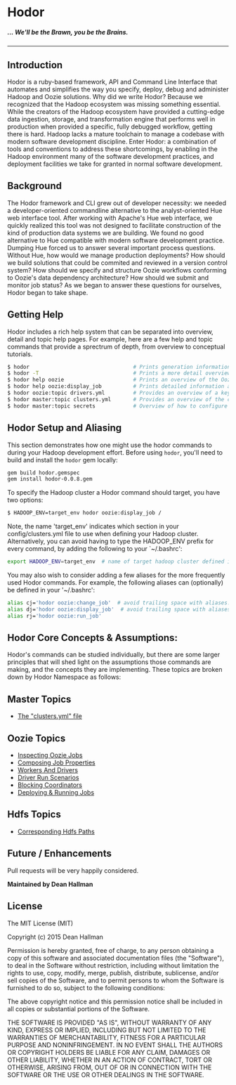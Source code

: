 
#  Hodor
##### ... __We'll be the Brawn, you be the Brains.__
***

## Introduction
Hodor is a ruby-based framework, API and Command Line Interface that automates and simplifies the way you specify, deploy, debug and administer Hadoop and Oozie solutions. Why did we write Hodor? Because we recognized that the Hadoop ecosystem was missing something essential. While the creators of the Hadoop ecosystem have provided a cutting-edge data ingestion, storage, and transformation engine that performs well in production when provided a specific, fully debugged workflow, getting there is hard. Hadoop lacks a mature toolchain to manage a codebase with modern software development discipline. Enter Hodor: a combination of tools and conventions to address these shortcomings, by enabling in the Hadoop environment many of the software development practices, and deployment facilities we take for granted in normal software development.

## Background
The Hodor framework and CLI grew out of developer necessity: we needed a developer-oriented commandline alternative to the analyst-oriented Hue web interface tool. After working with Apache's Hue web interface, we quickly realized this tool was not designed to facilitate construction of the kind of production data systems we are building. We found no good alternative to Hue compatible with modern software development practice. Dumping Hue forced us to answer several important process questions. Without Hue, how would we manage production deployments? How should we build solutions that could be commited and reviewed in a version control system? How should we specify and structure Oozie workflows conforming to Oozie's data dependency architecture? How should we submit and monitor job status? As we began to answer these questions for ourselves, Hodor began to take shape.

## Getting Help
Hodor includes a rich help system that can be separated into overview, detail and topic help pages. For example, here are a few help and topic commands that provide a sprectrum of depth, from overview to conceptual tutorials.

```bash
$ hodor                                 # Prints generation information about Hodor
$ hodor -T                              # Prints a more detail overview of Hodor's namespaces and commands
$ hodor help oozie                      # Prints an overview of the Oozie namespace, its purpose and commands
$ hodor help oozie:display_job          # Prints detailed information about the display_job command, arguments and options
$ hodor oozie:topic drivers.yml         # Provides an overview of a key concept (drivers.yml) utilized by the namespace
$ hodor master:topic clusters.yml       # Provides an overview of the clusters.yml file and its central role in Hodor
$ hodor master:topic secrets            # Overview of how to configure environment to manage and store sensitive information safely
```

## Hodor Setup and Aliasing

This section demonstrates how one might use the hodor commands to during your Hadoop development effort. Before using `hodor`, you'll need to build and install the `hodor` gem locally:

```bash
gem build hodor.gemspec
gem install hodor-0.0.8.gem
```

To specify the Hadoop cluster a Hodor command should target, you have two options:

```bash
$ HADOOP_ENV=target_env hodor oozie:display_job /
```

Note, the name 'target_env' indicates which section in your config/clusters.yml file to use when defining your Hadoop cluster. Alternatively, you can avoid having to type the HADOOP_ENV prefix for every command, by adding the following to your `~/.bashrc':

```bash
export HADOOP_ENV=target_env  # name of target hadoop cluster defined in config/clusters.yml
```

You may also wish to consider adding a few aliases for the more frequently used Hodor commands. For example, the following
aliases can (optionally) be defined in your '~/.bashrc':

```bash
alias cj='hodor oozie:change_job'  # avoid trailing space with aliases. Can cause parse problems with zsh
alias dj='hodor oozie:display_job'  # avoid trailing space with aliases. Can cause parse problems with zsh
alias rj='hodor oozie:run_job'
```

## Hodor Core Concepts & Assumptions:
Hodor's commands can be studied individually, but there are some larger principles that will shed light on
the assumptions those commands are making, and the concepts they are implementing. These topics are broken
down by Hodor Namespace as follows:

Master Topics
-------------
 * [The "clusters.yml" file](topics/master/clusters.yml.txt)

Oozie Topics
------------
 * [Inspecting Oozie Jobs](topics/oozie/inspecting_jobs.txt)
 * [Composing Job Properties](topics/oozie/composing_job_properties.txt)
 * [Workers And Drivers](topics/oozie/workers_and_drivers.txt)
 * [Driver Run Scenarios](topics/oozie/driver_scenarios.txt)
 * [Blocking Coordinators](topics/oozie/blocking_coordinators.txt)
 * [Deploying & Running Jobs](topics/oozie/jobs.yml.txt)

Hdfs Topics
-----------
 * [Corresponding Hdfs Paths](topics/hdfs/corresponding_paths.txt)

## Future / Enhancements

Pull requests will be very happily considered.

__Maintained by Dean Hallman__

## License

The MIT License (MIT)

Copyright (c) 2015 Dean Hallman

Permission is hereby granted, free of charge, to any person obtaining a copy
of this software and associated documentation files (the "Software"), to deal
in the Software without restriction, including without limitation the rights
to use, copy, modify, merge, publish, distribute, sublicense, and/or sell
copies of the Software, and to permit persons to whom the Software is
furnished to do so, subject to the following conditions:

The above copyright notice and this permission notice shall be included in
all copies or substantial portions of the Software.

THE SOFTWARE IS PROVIDED "AS IS", WITHOUT WARRANTY OF ANY KIND, EXPRESS OR
IMPLIED, INCLUDING BUT NOT LIMITED TO THE WARRANTIES OF MERCHANTABILITY,
FITNESS FOR A PARTICULAR PURPOSE AND NONINFRINGEMENT. IN NO EVENT SHALL THE
AUTHORS OR COPYRIGHT HOLDERS BE LIABLE FOR ANY CLAIM, DAMAGES OR OTHER
LIABILITY, WHETHER IN AN ACTION OF CONTRACT, TORT OR OTHERWISE, ARISING FROM,
OUT OF OR IN CONNECTION WITH THE SOFTWARE OR THE USE OR OTHER DEALINGS IN
THE SOFTWARE.
